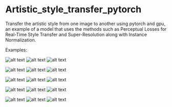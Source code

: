 # Artistic_style_transfer_pytorch
Transfer the artistic style from one image to another using pytorch and gpu, an example of a model that uses the methods such as Perceptual Losses for Real-Time Style Transfer and Super-Resolution along with Instance Normalization. 

Examples:

![alt text](https://github.com/arun-apad/Artistic_style_transfer_pytorch/blob/master/rudy-luna3.jpeg)
![alt text](https://github.com/arun-apad/Artistic_style_transfer_pytorch/blob/master/psycho.jpg)
![alt text](https://github.com/arun-apad/Artistic_style_transfer_pytorch/blob/master/rudylunapsycho.jpg)

![alt text](https://github.com/arun-apad/Artistic_style_transfer_pytorch/blob/master/rudy-luna3.jpeg)
![alt text](https://github.com/arun-apad/Artistic_style_transfer_pytorch/blob/master/ballmurel.jpg)
![alt text](https://github.com/arun-apad/Artistic_style_transfer_pytorch/blob/master/sample12.jpg)

![alt text](https://github.com/arun-apad/Artistic_style_transfer_pytorch/blob/master/rudy-luna3.jpeg)
![alt text](https://github.com/arun-apad/Artistic_style_transfer_pytorch/blob/master/rain-princess.jpg)
![alt text](https://github.com/arun-apad/Artistic_style_transfer_pytorch/blob/master/sample7.jpg)

![alt text](https://github.com/arun-apad/Artistic_style_transfer_pytorch/blob/master/rudy-luna3.jpeg)
![alt text](https://github.com/arun-apad/Artistic_style_transfer_pytorch/blob/master/udnie.jpg)
![alt text](https://github.com/arun-apad/Artistic_style_transfer_pytorch/blob/master/rudyluna.jpg)

![alt text](https://github.com/arun-apad/Artistic_style_transfer_pytorch/blob/master/rudy-luna3.jpeg)
![alt text](https://github.com/arun-apad/Artistic_style_transfer_pytorch/blob/master/mosaic.jpg)
![alt text](https://github.com/arun-apad/Artistic_style_transfer_pytorch/blob/master/rudylunamosaic.jpg)
